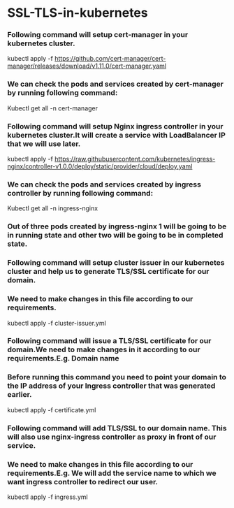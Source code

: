 # SSL-TLS-in-kubernetes

### Following command will setup cert-manager in your kubernetes cluster.

kubectl apply -f https://github.com/cert-manager/cert-manager/releases/download/v1.11.0/cert-manager.yaml
### We can check the pods and services created by cert-manager by running following command:
Kubectl get all -n cert-manager       


### Following command will setup Nginx ingress controller in your kubernetes cluster.It will create a service with LoadBalancer IP that we will use later.
  
kubectl apply -f https://raw.githubusercontent.com/kubernetes/ingress-nginx/controller-v1.0.0/deploy/static/provider/cloud/deploy.yaml

### We can check the pods and services created by ingress controller by running following command:
Kubectl get all -n ingress-nginx
         
### Out of three pods created by ingress-nginx 1 will be going to be in running state and other two will be going to be in completed state. 


### Following command will setup cluster issuer in our kubernetes cluster and help us to generate TLS/SSL certificate for our domain.
### We need to make changes in this file according to our requirements.

kubectl apply -f cluster-issuer.yml 

### Following command will issue a TLS/SSL certificate for our domain.We need to make changes in it according to our requirements.E.g. Domain name
### Before running this command you need to point your domain to the IP address of your Ingress controller that was generated earlier.

kubectl apply -f certificate.yml   

### Following command will add TLS/SSL to our domain name. This will also use nginx-ingress controller as proxy in front of our service.
### We need to make changes in this file according to our requirements.E.g. We will add the service name to which we want ingress controller to redirect our user.

kubectl apply -f ingress.yml
        
